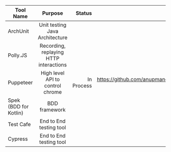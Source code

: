 | Tool Name | Purpose | Status | Links | Comments |
| ----------|:-------:| ------:|------:|------:|
| ArchUnit | Unit testing Java Architecture |
| Polly.JS | Recording, replaying HTTP interactions | 
| Puppeteer | High level API to control chrome | In Process | https://github.com/anupmanekar/puppeteer-tests | Need to integrate Karma and Jasmine|
| Spek (BDD for Kotlin) | BDD framework |
| Test Cafe | End to End testing tool |
| Cypress | End to End testing tool |